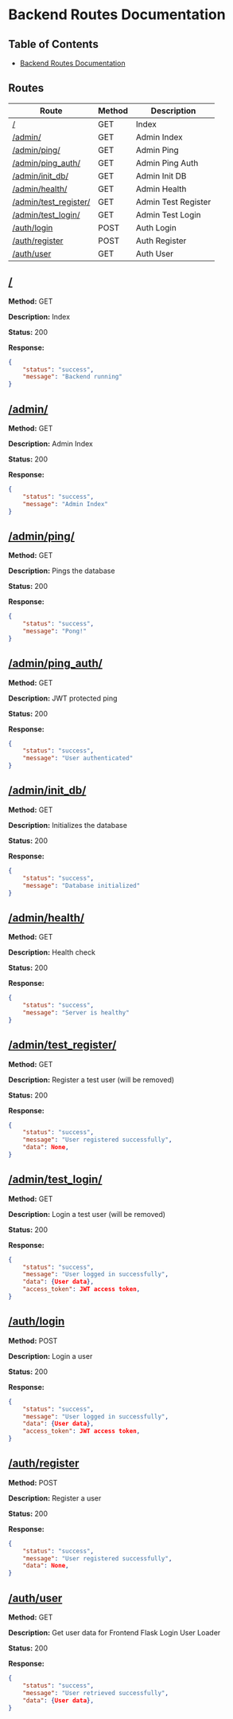 # Backend Routes Documentation

## Table of Contents

- [Backend Routes Documentation](#backend-routes-documentation)

## Routes

| Route | Method | Description |
| ----- | ------ | ----------- |
| [/](#index) | GET | Index |
| [/admin/](#admin/index) | GET | Admin Index |
| [/admin/ping/](#admin/ping) | GET | Admin Ping |
| [/admin/ping_auth/](#admin/ping_auth) | GET | Admin Ping Auth |
| [/admin/init_db/](#admin/init_db) | GET | Admin Init DB |
| [/admin/health/](#admin/health) | GET | Admin Health |
| [/admin/test_register/](#admin/test_register) | GET | Admin Test Register |
| [/admin/test_login/](#admin/test_login) | GET | Admin Test Login |
| [/auth/login](#auth/login) | POST | Auth Login |
| [/auth/register](#auth/register) | POST | Auth Register |
| [/auth/user](#auth/user) | GET | Auth User |

## [/](#index)

**Method:** GET

**Description:** Index

**Status:** 200

**Response:**

```json
{
    "status": "success", 
    "message": "Backend running"
}
```

## [/admin/](#admin/index)

**Method:** GET

**Description:** Admin Index

**Status:** 200

**Response:**

```json
{
    "status": "success", 
    "message": "Admin Index"
}
```

## [/admin/ping/](#admin/ping)

**Method:** GET

**Description:** Pings the database

**Status:** 200

**Response:**

```json
{
    "status": "success", 
    "message": "Pong!"
}
```

## [/admin/ping_auth/](#admin/ping_auth)

**Method:** GET

**Description:** JWT protected ping

**Status:** 200

**Response:**

```json
{
    "status": "success", 
    "message": "User authenticated"
}
```

## [/admin/init_db/](#admin/init_db)

**Method:** GET

**Description:** Initializes the database

**Status:** 200

**Response:**

```json
{
    "status": "success", 
    "message": "Database initialized"
}
```

## [/admin/health/](#admin/health)

**Method:** GET

**Description:** Health check

**Status:** 200

**Response:**

```json
{
    "status": "success", 
    "message": "Server is healthy"
}
```

## [/admin/test_register/](#admin/test_register)

**Method:** GET

**Description:** Register a test user (will be removed)

**Status:** 200

**Response:**

```json
{
    "status": "success",
    "message": "User registered successfully",
    "data": None,
}
```

## [/admin/test_login/](#admin/test_login)

**Method:** GET

**Description:** Login a test user (will be removed)

**Status:** 200

**Response:**

```json
{
    "status": "success",
    "message": "User logged in successfully",
    "data": {User data},
    "access_token": JWT access token,
}
```

## [/auth/login](#auth/login)

**Method:** POST

**Description:** Login a user

**Status:** 200

**Response:**

```json
{
    "status": "success",
    "message": "User logged in successfully",
    "data": {User data},
    "access_token": JWT access token,
}
```

## [/auth/register](#auth/register)

**Method:** POST

**Description:** Register a user

**Status:** 200

**Response:**

```json
{
    "status": "success",
    "message": "User registered successfully",
    "data": None,
}
```

## [/auth/user](#auth/user)

**Method:** GET

**Description:** Get user data for Frontend Flask Login User Loader

**Status:** 200

**Response:**

```json
{
    "status": "success",
    "message": "User retrieved successfully",
    "data": {User data},
}
```
